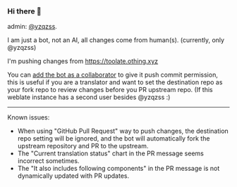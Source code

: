 ### Hi there 👋

admin: [@yzqzss](https://github.com/yzqzss).

I am just a bot, not an AI, all changes come from human(s). (currently, only @yzqzss)

I'm pushing changes from https://toolate.othing.xyz

You can [add the bot as a collaborator](https://github.com/toolatebot/github-accept-all-collabs) to give it push commit permission, this is useful if you are a translator and want to set the destination repo as your fork repo to review changes before you PR upstream repo. (If this weblate instance has a second user besides @yzqzss :)

---

Known issues:

- When using "GitHub Pull Request" way to push changes, the destination repo setting will be ignored, and the bot will automatically fork the upstream repository and PR to the upstream.
- The "Current translation status" chart in the PR message seems incorrect sometimes.
- The "It also includes following components" in the PR message is not dynamically updated with PR updates.
